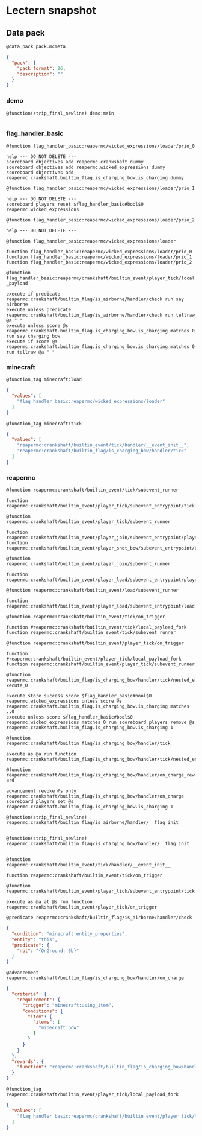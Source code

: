 # Lectern snapshot

## Data pack

`@data_pack pack.mcmeta`

```json
{
  "pack": {
    "pack_format": 26,
    "description": ""
  }
}
```

### demo

`@function(strip_final_newline) demo:main`

```mcfunction

```

### flag_handler_basic

`@function flag_handler_basic:reapermc/wicked_expressions/loader/prio_0`

```mcfunction
help --- DO_NOT_DELETE ---
scoreboard objectives add reapermc.crankshaft dummy
scoreboard objectives add reapermc.wicked_expressions dummy
scoreboard objectives add reapermc.crankshaft.builtin_flag.is_charging_bow.is_charging dummy
```

`@function flag_handler_basic:reapermc/wicked_expressions/loader/prio_1`

```mcfunction
help --- DO_NOT_DELETE ---
scoreboard players reset $flag_handler_basic#bool$0 reapermc.wicked_expressions
```

`@function flag_handler_basic:reapermc/wicked_expressions/loader/prio_2`

```mcfunction
help --- DO_NOT_DELETE ---
```

`@function flag_handler_basic:reapermc/wicked_expressions/loader`

```mcfunction
function flag_handler_basic:reapermc/wicked_expressions/loader/prio_0
function flag_handler_basic:reapermc/wicked_expressions/loader/prio_1
function flag_handler_basic:reapermc/wicked_expressions/loader/prio_2
```

`@function flag_handler_basic:reapermc/crankshaft/builtin_event/player_tick/local_payload`

```mcfunction
execute if predicate reapermc:crankshaft/builtin_flag/is_airborne/handler/check run say airborne
execute unless predicate reapermc:crankshaft/builtin_flag/is_airborne/handler/check run tellraw @a " "
execute unless score @s reapermc.crankshaft.builtin_flag.is_charging_bow.is_charging matches 0 run say charging bow
execute if score @s reapermc.crankshaft.builtin_flag.is_charging_bow.is_charging matches 0 run tellraw @a " "
```

### minecraft

`@function_tag minecraft:load`

```json
{
  "values": [
    "flag_handler_basic:reapermc/wicked_expressions/loader"
  ]
}
```

`@function_tag minecraft:tick`

```json
{
  "values": [
    "reapermc:crankshaft/builtin_event/tick/handler/__event_init__",
    "reapermc:crankshaft/builtin_flag/is_charging_bow/handler/tick"
  ]
}
```

### reapermc

`@function reapermc:crankshaft/builtin_event/tick/subevent_runner`

```mcfunction
function reapermc:crankshaft/builtin_event/player_tick/subevent_entrypoint/tick
```

`@function reapermc:crankshaft/builtin_event/player_tick/subevent_runner`

```mcfunction
function reapermc:crankshaft/builtin_event/player_join/subevent_entrypoint/player_tick
function reapermc:crankshaft/builtin_event/player_shot_bow/subevent_entrypoint/player_tick
```

`@function reapermc:crankshaft/builtin_event/player_join/subevent_runner`

```mcfunction
function reapermc:crankshaft/builtin_event/player_load/subevent_entrypoint/player_join
```

`@function reapermc:crankshaft/builtin_event/load/subevent_runner`

```mcfunction
function reapermc:crankshaft/builtin_event/player_load/subevent_entrypoint/load
```

`@function reapermc:crankshaft/builtin_event/tick/on_trigger`

```mcfunction
function #reapermc:crankshaft/builtin_event/tick/local_payload_fork
function reapermc:crankshaft/builtin_event/tick/subevent_runner
```

`@function reapermc:crankshaft/builtin_event/player_tick/on_trigger`

```mcfunction
function #reapermc:crankshaft/builtin_event/player_tick/local_payload_fork
function reapermc:crankshaft/builtin_event/player_tick/subevent_runner
```

`@function reapermc:crankshaft/builtin_flag/is_charging_bow/handler/tick/nested_execute_0`

```mcfunction
execute store success score $flag_handler_basic#bool$0 reapermc.wicked_expressions unless score @s reapermc.crankshaft.builtin_flag.is_charging_bow.is_charging matches ..0
execute unless score $flag_handler_basic#bool$0 reapermc.wicked_expressions matches 0 run scoreboard players remove @s reapermc.crankshaft.builtin_flag.is_charging_bow.is_charging 1
```

`@function reapermc:crankshaft/builtin_flag/is_charging_bow/handler/tick`

```mcfunction
execute as @a run function reapermc:crankshaft/builtin_flag/is_charging_bow/handler/tick/nested_execute_0
```

`@function reapermc:crankshaft/builtin_flag/is_charging_bow/handler/on_charge_reward`

```mcfunction
advancement revoke @s only reapermc:crankshaft/builtin_flag/is_charging_bow/handler/on_charge
scoreboard players set @s reapermc.crankshaft.builtin_flag.is_charging_bow.is_charging 1
```

`@function(strip_final_newline) reapermc:crankshaft/builtin_flag/is_airborne/handler/__flag_init__`

```mcfunction

```

`@function(strip_final_newline) reapermc:crankshaft/builtin_flag/is_charging_bow/handler/__flag_init__`

```mcfunction

```

`@function reapermc:crankshaft/builtin_event/tick/handler/__event_init__`

```mcfunction
function reapermc:crankshaft/builtin_event/tick/on_trigger
```

`@function reapermc:crankshaft/builtin_event/player_tick/subevent_entrypoint/tick`

```mcfunction
execute as @a at @s run function reapermc:crankshaft/builtin_event/player_tick/on_trigger
```

`@predicate reapermc:crankshaft/builtin_flag/is_airborne/handler/check`

```json
{
  "condition": "minecraft:entity_properties",
  "entity": "this",
  "predicate": {
    "nbt": "{OnGround: 0b}"
  }
}
```

`@advancement reapermc:crankshaft/builtin_flag/is_charging_bow/handler/on_charge`

```json
{
  "criteria": {
    "requirement": {
      "trigger": "minecraft:using_item",
      "conditions": {
        "item": {
          "items": [
            "minecraft:bow"
          ]
        }
      }
    }
  },
  "rewards": {
    "function": "reapermc:crankshaft/builtin_flag/is_charging_bow/handler/on_charge_reward"
  }
}
```

`@function_tag reapermc:crankshaft/builtin_event/player_tick/local_payload_fork`

```json
{
  "values": [
    "flag_handler_basic:reapermc/crankshaft/builtin_event/player_tick/local_payload"
  ]
}
```

